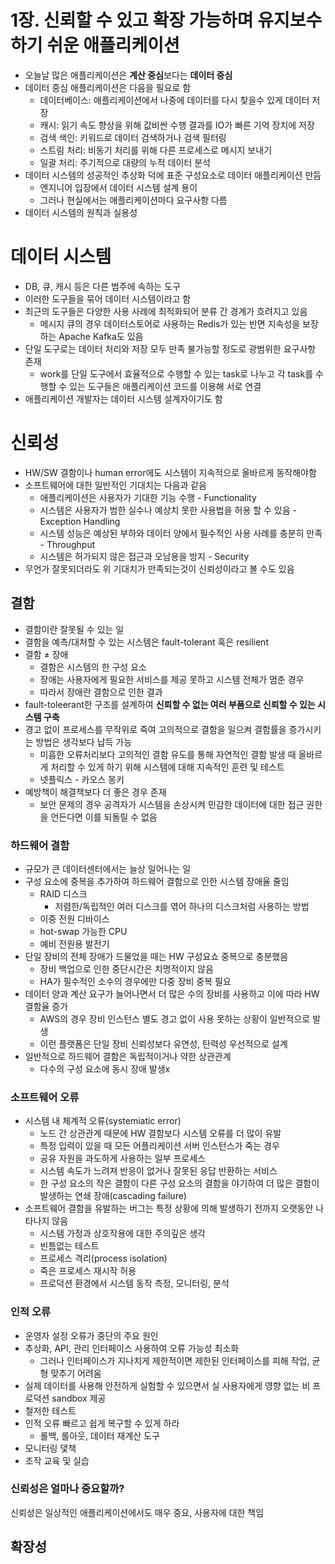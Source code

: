 # 1장. 신뢰할 수 있고 확장 가능하며 유지보수하기 쉬운 애플리케이션
- 오늘날 많은 애플리케이션은 **계산 중심**보다는 **데이터 중심**
- 데이터 중심 애플리케이션은 다음을 필요로 함
    - 데이터베이스: 애플리케이션에서 나중에 데이터를 다시 찾을수 있게 데이터 저장
    - 캐시: 읽기 속도 향상을 위해 값비싼 수행 결과를 IO가 빠른 기억 장치에 저장
    - 검색 색인: 키워드로 데이터 검색하거나 검색 필터링
    - 스트림 처리: 비동기 처리를 위해 다른 프로세스로 메시지 보내기
    - 일괄 처리: 주기적으로 대량의 누적 데이터 분석
- 데이터 시스템의 성공적인 추상화 덕에 표준 구성요소로 데이터 애플리케이션 만듬
    - 엔지니어 입장에서 데이터 시스템 설계 용이
    - 그러나 현실에서는 애플리케이션마다 요구사항 다름
- 데이터 시스템의 원칙과 실용성
# 데이터 시스템
- DB, 큐, 캐시 등은 다른 범주에 속하는 도구
- 이러한 도구들을 묶어 데이터 시스템이라고 함
- 최근의 도구들은 다양한 사용 사례에 최적화되어 분류 간 경계가 흐려지고 있음
    - 메시지 큐의 경우 데이터스토어로 사용하는 Redis가 있는 반면 지속성을 보장하는 Apache Kafka도 있음
- 단일 도구로는 데이터 처리와 저장 모두 만족 불가능할 정도로 광범위한 요구사항 존재
    - work를 단일 도구에서 효율적으로 수행할 수 있는 task로 나누고 각 task를 수행할 수 있는 도구들은 애플리케이션 코드를 이용해 서로 연결
- 애플리케이션 개발자는 데이터 시스템 설계자이기도 함
# 신뢰성
- HW/SW 결함이나 human error에도 시스템이 지속적으로 올바르게 동작해야함
- 소프트웨어에 대한 일반적인 기대치는 다음과 같음
    - 애플리케이션은 사용자가 기대한 기능 수행 - Functionality
    - 시스템은 사용자가 범한 실수나 예상치 못한 사용법을 허용 할 수 있음 - Exception Handling
    - 시스템 성능은 예상된 부하와 데이터 양에서 필수적인 사용 사례를 충분히 만족 - Throughput
    - 시스템은 허가되지 않은 접근과 오남용을 방지 - Security
- 무언가 잘못되더라도 위 기대치가 만족되는것이 신뢰성이라고 볼 수도 있음
## 결함
- 결함이란 잘못될 수 있는 일
- 결함을 예측/대처할 수 있는 시스템은 fault-tolerant 혹은 resilient
- 결함 ≠ 장애
    - 결함은 시스템의 한 구성 요소
    - 장애는 사용자에게 필요한 서비스를 제공 못하고 시스템 전체가 멈춘 경우
    - 따라서 장애란 결함으로 인한 결과
- fault-toleerant한 구조를 설계하여 **신뢰할 수 없는 여러 부품으로 신뢰할 수 있는 시스템 구축**
- 경고 없이 프로세스를 무작위로 죽여 고의적으로 결함을 일으켜 결함률을 증가시키는 방법은 생각보다 납득 가능
    - 미흡한 오류처리보다 고의적인 결함 유도를 통해 자연적인 결함 발생 때 올바르게 처리할 수 있게 하기 위해 시스템에 대해 지속적인 훈련 및 테스트
    - 넷플릭스 - 카오스 몽키
- 예방책이 해결책보다 더 좋은 경우 존재
    - 보안 문제의 경우 공격자가 시스템을 손상시켜 민감한 데이터에 대한 접근 권한을 언든다면 이를 되돌릴 수 없음
### 하드웨어 결함
- 규모가 큰 데이터센터에서는 늘상 일어나는 일
- 구성 요소에 중복을 추가하여 하드웨어 결함으로 인한 시스템 장애율 줄임
    - RAID 디스크
        - 저렴한/독립적인 여러 디스크를 엮어 하나의 디스크처럼 사용하는 방법
    - 이중 전원 디바이스
    - hot-swap 가능한 CPU
    - 예비 전원용 발전기
- 단일 장비의 전체 장애가 드물었을 때는 HW 구성요쇼 중복으로 충분했음
    - 장비 백업으로 인한 중단시간은 치명적이지 않음
    - HA가 필수적인 소수의 경우에만 다중 장비 중복 필요
- 데이터 양과 계산 요구가 늘어나면서 더 많은 수의 장비를 사용하고 이에 따라 HW 결함율 증가
    - AWS의 경우 장비 인스턴스 별도 경고 없이 사용 못하는 상황이 일반적으로 발생
    - 이런 플랫폼은 단일 장비 신뢰성보다 유연성, 탄력성 우선적으로 설계
- 일반적으로 하드웨어 결함은 독립적이거나 약한 상관관계
    - 다수의 구성 요소에 동시 장애 발생x
### 소프트웨어 오류
- 시스템 내 체계적 오류(systemiatic error)
    - 노드 간 상관관계 때문에 HW 결함보다 시스템 오류를 더 많이 유발
    - 특정 입력이 있을 때 모든 어플리케이션 서버 인스턴스가 죽는 경우
    - 공유 자원을 과도하게 사용하는 일부 프로세스
    - 시스템 속도가 느려져 반응이 없거나 잘못된 응답 반환하는 서비스
    - 한 구성 요소의 작은 결함이 다른 구성 요소의 결함을 야기하여 더 많은 결함이 발생하는 연쇄 장애(cascading failure)
- 소프트웨어 결함을 유발하는 버그는 특정 상황에 의해 발생하기 전까지 오랫동안 나타나지 않음
    - 시스템 가정과 상호작용에 대한 주의깊은 생각
    - 빈틈없는 테스트
    - 프로세스 격리(process isolation)
    - 죽은 프로세스 재시작 허용
    - 프로덕션 환경에서 시스템 동작 측정, 모니터링, 분석
### 인적 오류
- 운영자 설정 오류가 중단의 주요 원인
- 추상화, API, 관리 인터페이스 사용하여 오류 가능성 최소화
    - 그러나 인터페이스가 지나치게 제한적이면 제한된 인터페이스를 피해 작업, 균형 맞추기 어려움
- 실제 데이터를 사용해 안전하게 실험할 수 있으면서 실 사용자에게 영향 없는 비 프로덕션 sandbox 제공
- 철저한 테스트
- 인적 오류 빠르고 쉽게 복구할 수 있게 하라
    - 롤백, 롤아웃, 데이터 재계산 도구
- 모니터링 댗책
- 조작 교육 및 실습
### 신뢰성은 얼마나 중요할까?
신뢰성은 일상적인 애플리케이션에서도 매우 중요, 사용자에 대한 책임
## 확장성
